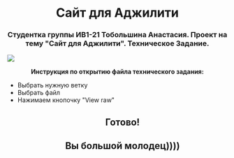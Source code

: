 # <h1 align="center">Сайт для Аджилити</h1> 
<h3 align="center">Студентка группы ИВ1-21 Тобольшина Анастасия. Проект на тему "Сайт для Аджилити". Техническое Задание.</h3>
<img src="https://github.com/AnastasiaTobolshina/memory/blob/photo/Don-St-Croix-and-Razzle-dog-agility-8642224-1731-1236.jpg">
<p align="center"><b>Инструкция по открытию файла технического задания:</b></p>
<ul>
  <li> Выбрать нужную ветку </li>
  <li> Выбрать файл </li>
  <li> Нажимаем кнопочку "View raw" </li>
<h2 align="center"> Готово! </h2>
<h2 align="center"> Вы большой молодец)))) </h2>
